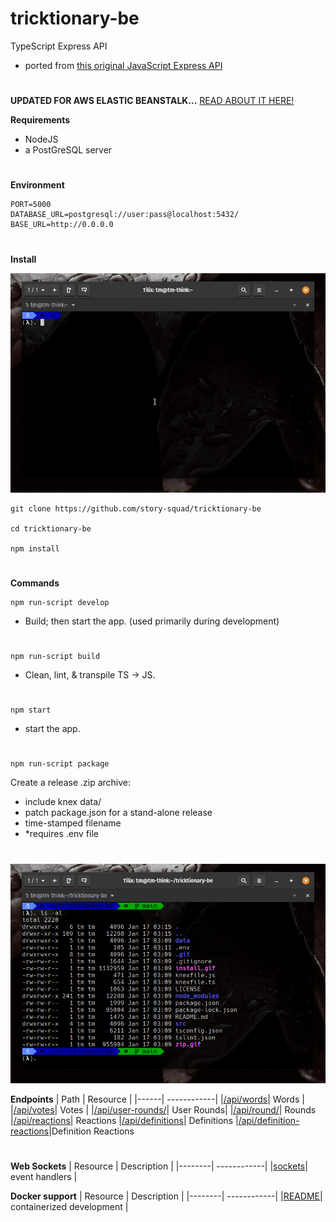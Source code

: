 # tricktionary-be

TypeScript Express API
- ported from [this original JavaScript Express API](https://github.com/christiano39/trictionary_be)

#

**UPDATED FOR AWS ELASTIC BEANSTALK...**
[READ ABOUT IT HERE!](EB-README.md)

**Requirements**

- NodeJS
- a PostGreSQL server

#
**Environment**

    PORT=5000
    DATABASE_URL=postgresql://user:pass@localhost:5432/
    BASE_URL=http://0.0.0.0

#
**Install**

![install](gifs/install.gif)

    git clone https://github.com/story-squad/tricktionary-be

    cd tricktionary-be

    npm install

#

**Commands**

    npm run-script develop

- Build; then start the app. (used primarily during development)
#
    npm run-script build

- Clean, lint, & transpile TS -> JS.
#
    npm start

- start the app.
#
    npm run-script package

Create a release .zip archive:
- include knex data/
- patch package.json for a stand-alone release
- time-stamped filename
- *requires .env file
#
![zip](gifs/zip.gif)

**Endpoints**
| Path | Resource |
|------| ------------|
|[/api/words](src/api/words)| Words |
|[/api/votes](src/api/votes)| Votes |
|[/api/user-rounds/](src/api/userRounds)| User Rounds|
|[/api/round/](src/api/rounds)| Rounds
|[/api/reactions](src/api/reactions)| Reactions
|[/api/definitions](src/api/definitions)| Definitions
|[/api/definition-reactions](src/api/definitionReactions)|Definition Reactions

#
**Web Sockets**
| Resource | Description |
|--------| ------------|
|[sockets](src/sockets)| event handlers |

**Docker support**
| Resource | Description |
|--------| ------------|
|[README](docker/README.md)| containerized development |
